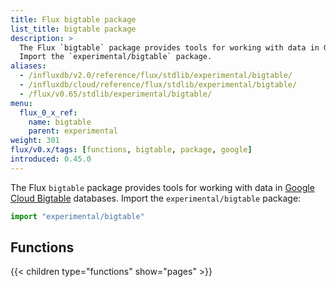 ```yaml
---
title: Flux bigtable package
list_title: bigtable package
description: >
  The Flux `bigtable` package provides tools for working with data in Google Cloud Bigtable databases.
  Import the `experimental/bigtable` package.
aliases:
  - /influxdb/v2.0/reference/flux/stdlib/experimental/bigtable/
  - /influxdb/cloud/reference/flux/stdlib/experimental/bigtable/
  - /flux/v0.65/stdlib/experimental/bigtable/
menu:
  flux_0_x_ref:
    name: bigtable
    parent: experimental
weight: 301
flux/v0.x/tags: [functions, bigtable, package, google]
introduced: 0.45.0
---
```


The Flux `bigtable` package provides tools for working with data in
[Google Cloud Bigtable](https://cloud.google.com/bigtable/) databases.
Import the `experimental/bigtable` package:

```js
import "experimental/bigtable"
```

## Functions
{{< children type="functions" show="pages" >}}
